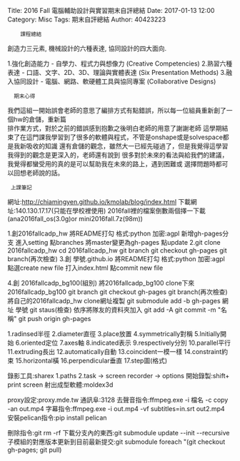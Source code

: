 Title: 2016 Fall 電腦輔助設計與實習期末自評總結 
Date: 2017-01-13 12:00
Category: Misc
Tags: 期末自評總結
Author: 40423223

 
        課程總結
		  
創造力三元素, 機械設計的六種表達, 協同設計的四大面向.  

 1.強化創造能力 - 自學力、程式力與想像力 (Creative Competencies)
 2.熟習六種表達 - 口語、文字、2D、3D、理論與實體表達 (Six Presentation Methods)
 3.融入協同設計 - 電腦、網路、軟硬體工具與協同專案 (Collaborative Designs)

      期末心得
   
我們這組一開始誤會老師的意思了編排方式有點錯誤，所以每一位組員重新創了一個hw的倉儲，重新篇    
排作業方式，對於之前的錯誤感到抱歉之後明白老師的用意了謝謝老師
這學期結束了在這門課我學習到了很多的軟體與程式，不管是onshape或是solvespace都是我新吸收的知識
還有倉儲的觀念，雖然大一已經先碰過了，但是我覺得這學習我得到的觀念是更深入的，老師還有說到
很多對於未來的看法與給我們的建議，我覺得都蠻受用的真的是可以幫助我在未來的路上，遇到困難或
選擇問題時都可以回想老師說的話。
        
     上課筆記		   
網址:http://chiamingyen.github.io/kmolab/blog/index.html 下載網址:140.130.17.17(只能在學校裡使用) 2016fall裡的檔案倒數兩個擇一下載(ana2016fall_os(3.0g)or mini2016fall.7z(98m))

1.創2016fallcadp_hw 將README打勾 格式:python 加密:agpl 新增gh-pages分支 進入setting 點branches 將master變更為gh-pages 點update 2.git clone 2016fallcadp_hw cd 2016fallcadp_hw git branch git checkout gh-pages git branch(再次檢查) 3.創 學號.github.io 將README打勾 格式:python 加密:agpl 點選create new file 打入index.html 點commit new file

4.創 2016fallcadp_bg100(組別) 將2016fallcadp_bg100 clone下來 2016fallcadp_bg100 git branch git checkout gh-pages git branch(再次檢查) 將自己的2016fallcadp_hw clone網址複製 git submodule add -b gh-pages 網址 學號 git staus(檢查) 依序將隊友的資料夾加入 git add -A git commit -m "名稱" git push origin gh-pages

1.radinsed半徑 2.diameter直徑 3.place放置 4.symmetrically對稱 5.lnitially開始 6.oriented定位 7.axes軸 8.indicated表示 9.respectively分別 10.parallel平行 11.extruding長出 12.automatically自動 13.coincident一模一樣 14.constraint約束 15.horizontal橫 16.perpendicular垂直 17.step圖(格式)

錄影工具:sharex 1.paths 2.task → screen recorder → options 開始錄製:shift+ print screen 射出成型軟體:moldex3d

proxy設定:proxy.mde.tw 通訊阜:3128 去聲音指令:ffmpeg.exe -i 檔名 -c copy -an out.mp4 字幕指令:ffmpeg.exe -i out.mp4 -vf subtitles=in.srt out2.mp4 安裝pelican指令:pip install pelican

刪除指令:git rm -rf 下載分支內的東西:git submodule update --init --recursive 子模組的對應版本更新到目前最新提交:git submodule foreach "(git checkout gh-pages; git pull)